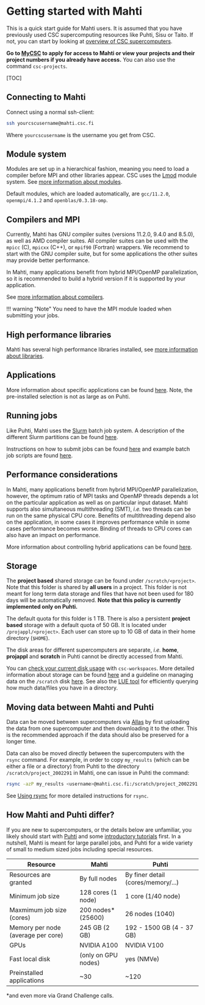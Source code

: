 # Getting started with Mahti

This is a quick start guide for Mahti users. It is assumed that you
have previously used CSC supercomputing resources like Puhti, Sisu
or Taito. If not, you can start by looking at [overview of CSC
supercomputers](../../computing/overview.md).

**Go to [MyCSC](https://my.csc.fi) to apply for access to Mahti or
view your projects and their project numbers if you already have
access.** You can also use the command `csc-projects`.

[TOC]

## Connecting to Mahti

Connect using a normal ssh-client:

```bash
ssh yourcscusername@mahti.csc.fi
```

Where `yourcscusername` is the username you get from CSC.

## Module system

Modules are set up in a hierarchical fashion, meaning you need to load
a compiler before MPI and other libraries appear. CSC uses the
[Lmod](https://lmod.readthedocs.io) module system. See [more information
about modules](../../computing/modules.md).

Default modules, which are loaded automatically, are `gcc/11.2.0`,
`openmpi/4.1.2` and `openblas/0.3.18-omp`.

## Compilers and MPI

Currently, Mahti has GNU compiler suites (versions 11.2.0, 9.4.0 and 8.5.0),
as well as AMD compiler suites. All compiler suites can be used with the
`mpicc` (C), `mpicxx` (C++), or `mpif90` (Fortran) wrappers. We recommend
to start with the GNU compiler suite, but for some applications the other
suites may provide better performance.

In Mahti, many applications benefit from hybrid MPI/OpenMP
parallelization, so it is recommended to build a hybrid version if it
is supported by your application.

See [more information about compilers](../../computing/compiling-mahti.md).

!!! warning "Note"
    You need to have the MPI module loaded when submitting your jobs.

## High performance libraries

Mahti has several high performance libraries installed, see [more
information about libraries](../../computing/hpc-libraries.md).

## Applications

More information about specific applications can be found [here](../../apps/alpha.md).
Note, the pre-installed selection is not as large as on Puhti.

## Running jobs

Like Puhti, Mahti uses the [Slurm](https://slurm.schedmd.com/documentation.html)
batch job system. A description of the different Slurm partitions can
be found [here](../../computing/running/batch-job-partitions.md).

Instructions on how to submit jobs can be found [here](../../computing/running/creating-job-scripts-mahti.md)
and example batch job scripts are found [here](../../computing/running/example-job-scripts-mahti.md).

## Performance considerations

In Mahti, many applications benefit from hybrid MPI/OpenMP parallelization,
however, the optimum ratio of MPI tasks and OpenMP threads depends a lot
on the particular application as well as on particular input dataset. Mahti
supports also simultaneous multithreading (SMT), *i.e.* two threads can be run
on the same physical CPU core. Benefits of multithreading depend also on the
application, in some cases it improves performance while in some cases
performance becomes worse. Binding of threads to CPU cores can also have
an impact on performance.

More information about controlling hybrid applications can be found
[here](../../computing/running/performance-checklist.md#hybrid-parallelization-in-mahti).

## Storage

The **project based** shared storage can be found under
`/scratch/<project>`.  Note that this folder is shared by **all
users** in a project. This folder is not meant for long term data
storage and files that have not been used for 180 days will be
automatically removed. **Note that this policy is currently implemented
only on Puhti.**

The default quota for this folder is 1 TB. There is also a persistent
**project based** storage with a default quota of 50 GB. It is located
under `/projappl/<project>`. Each user can store up to 10 GB of data in
their home directory (`$HOME`).

The disk areas for different supercomputers are separate, *i.e.*
**home**, **projappl** and **scratch** in Puhti cannot be directly
accessed from Mahti.

You can [check your current disk usage](../faq/disk-quota-exceeded.md) with
`csc-workspaces`. More detailed information about storage can be found
[here](../../computing/disk.md) and a guideline on managing data on the
`/scratch` disk [here](clean-up-data.md). See also the [LUE tool](lue.md)
for efficiently querying how much data/files you have in a directory.

## Moving data between Mahti and Puhti

Data can be moved between supercomputers via [Allas](../../data/Allas/index.md)
by first uploading the data from one supercomputer and then downloading it to
the other. This is the recommended approach if the data should also be preserved
for a longer time.

Data can also be moved directly between the supercomputers with the `rsync`
command. For example, in order to copy `my_results` (which can be either a
file or a directory) from Puhti to the directory `/scratch/project_2002291`
in Mahti, one can issue in Puhti the command:

```bash
rsync -azP my_results <username>@mahti.csc.fi:/scratch/project_2002291
```

See [Using rsync](../../data/moving/rsync.md) for more detailed instructions
for `rsync`.

## How Mahti and Puhti differ?

If you are new to supercomputers, or the details below are unfamiliar, you
likely should start with [Puhti](puhti_quick.md) and some [introductory
tutorials](env-guide/index.md) first. In a nutshell, Mahti is meant for
large parallel jobs, and Puhti for a wide variety of small to medium sized
jobs including special resources.

| Resource                           | Mahti                 | Puhti                              |
|------------------------------------|-----------------------|------------------------------------|
| Resources are granted              | By full nodes         | By finer detail (cores/memory/...) |
| Minimum job size                   | 128 cores (1 node)    | 1 core (1/40 node)                 |
| Maxmimum job size (cores)          | 200 nodes* (25600)    | 26 nodes (1040)                    |
| Memory per node (average per core) | 245 GB (2 GB)         | 192 - 1500 GB (4 - 37 GB)          |
| GPUs                               | NVIDIA A100           | NVIDIA V100                        |
| Fast local disk                    | (only on GPU nodes)   | yes (NMVe)                         |
| Preinstalled applications          | ~30                   | ~120                               |

*and even more via Grand Challenge calls.
